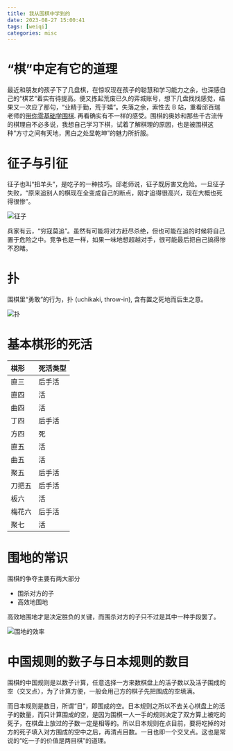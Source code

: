 ```yaml
---
title: 我从围棋中学到的
date: 2023-08-27 15:00:41
tags: [weiqi]
categories: misc
---
```


# “棋”中定有它的道理

最近和朋友的孩子下了几盘棋，在惊叹现在孩子的聪慧和学习能力之余，也深感自己的“棋艺”着实有待提高。便又拣起荒废已久的弈城账号，想下几盘找找感觉，结果又一次应了那句，“业精于勤，荒于嬉”。失落之余，索性去 B 站，重看邱百瑞老师的[带你零基础学围棋](https://www.bilibili.com/video/BV1tt4y1G7KR/?p=2&spm_id_from=pageDriver&vd_source=b3ba1ad08e1b41cd7118d8dd88f0e670).
再看确实有不一样的感受。围棋的奥妙和那些千古流传的棋理自不必多说，我想自己学习下棋，试着了解棋理的原因，也是被围棋这种“方寸之间有天地，黑白之处显乾坤”的魅力所折服。


# 征子与引征

征子也叫“扭羊头”，是吃子的一种技巧。邱老师说，征子既厉害又危险。一旦征子失败，“原来追别人的棋现在全变成自己的断点，刚才追得很高兴，现在大概也死得很惨”。

![征子](ladder.png)

兵家有云，“穷寇莫追”。虽然有可能将对方赶尽杀绝，但也可能在追的时候将自己置于危险之中。竞争也是一样，如果一味地想超越对手，很可能最后把自己搞得惨不忍睹。

# 扑

围棋里“勇敢”的行为，扑 (uchikaki, throw-in), 含有置之死地而后生之意。

![扑](uchikaki.png)

# 基本棋形的死活

| 棋形             | 死活类型  |
|:-----------------|:----------|
|   直三           | 后手活    |
|   直四           |     活    |
|   曲四           |     活    |
|   丁四           | 后手活    |
|   方四           |     死    |
|   直五           |     活    |
|   曲五           |     活    |
|   聚五           | 后手活    |
| 刀把五           | 后手活    |
|   板六           |     活    |
| 梅花六           | 后手活    |
|   聚七           |     活    |

# 围地的常识

围棋的争夺主要有两大部分

- 围杀对方的子
- 高效地围地

高效地围地才是决定胜负的关键，而围杀对方的子只不过是其中一种手段罢了。

![围地的效率](efficiency.png)

# 中国规则的数子与日本规则的数目

围棋的中国规则是以数子计算，任意选择一方来数棋盘上的活子数以及活子围成的空（交叉点），为了计算方便，一般会用己方的棋子先把围成的空填满。

而日本规则是数目，所谓“目”，即围成的空。日本规则之所以不去关心棋盘上的活子的数量，而只计算围成的空，是因为围棋一人一手的规则决定了双方算上被吃的死子，在棋盘上放过的子数一定是相等的。所以日本规则在点目前，要将吃掉的对方的死子填入对方围成的空中之后，再清点目数。一目也即一个交叉点。这也是常说的“吃一子的价值是两目棋”的道理。

